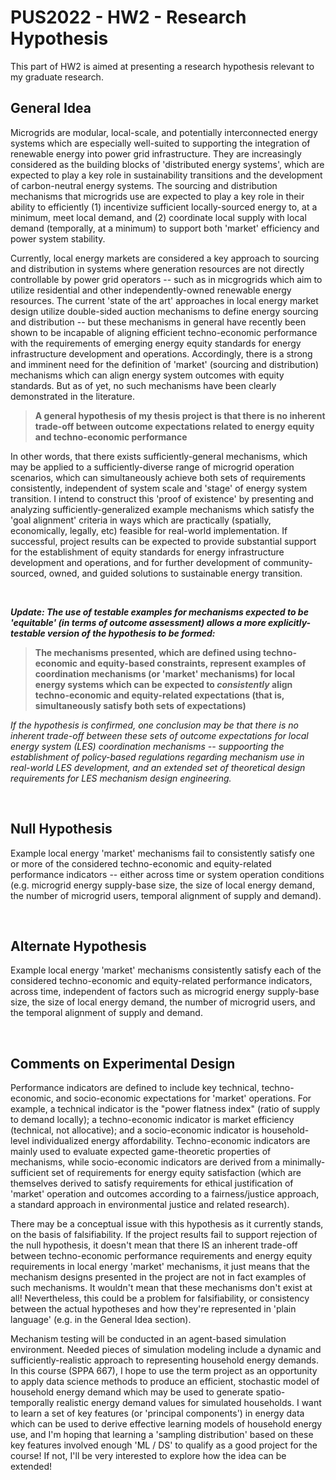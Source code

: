 
# PUS2022 - HW2 - Research Hypothesis

This part of HW2 is aimed at presenting a research hypothesis relevant to my graduate research.

## General Idea

Microgrids are modular, local-scale, and potentially interconnected energy systems which are especially well-suited to supporting the integration of renewable energy into power grid infrastructure. They are increasingly considered as the building blocks of 'distributed energy systems', which are expected to play a key role in sustainability transitions and the development of carbon-neutral energy systems. The sourcing and distribution mechanisms that microgrids use are expected to play a key role in their ability to efficiently (1) incentivize sufficient locally-sourced energy to, at a minimum, meet local demand, and (2) coordinate local supply with local demand (temporally, at a minimum) to support both 'market' efficiency and power system stability. 

Currently, local energy markets are considered a key approach to sourcing and distribution in systems where generation resources are not directly controllable by power grid operators -- such as in micgrogrids which aim to utilize residential and other independently-owned renewable energy resources. The current 'state of the art' approaches in local energy market design utilize double-sided auction mechanisms to define energy sourcing and distribution -- but these mechanisms in general have recently been shown to be incapable of aligning efficient techno-economic performance with the requirements of emerging energy equity standards for energy infrastructure development and operations. Accordingly, there is a strong and imminent need for the definition of 'market' (sourcing and distribution) mechanisms which can align energy system outcomes with equity standards. But as of yet, no such mechanisms have been clearly demonstrated in the literature. 

> **A general hypothesis of my thesis project is that there is no inherent trade-off between outcome expectations related to energy equity and techno-economic performance**

In other words, that there exists sufficiently-general mechanisms, which may be applied to a sufficiently-diverse range of microgrid operation scenarios, which can simultaneously achieve both sets of requirements consistently, independent of system scale and 'stage' of energy system transition. I intend to construct this 'proof of existence' by presenting and analyzing sufficiently-generalized example mechanisms which satisfy the 'goal alignment' criteria in ways which are practically (spatially, economically, legally, etc) feasible for real-world implementation. If successful, project results can be expected to provide substantial support for the establishment of equity standards for energy infrastructure development and operations, and for further development of community-sourced, owned, and guided solutions to sustainable energy transition.

</br>

***Update: The use of testable examples for mechanisms expected to be 'equitable' (in terms of outcome assessment) allows a more explicitly-testable version of the hypothesis to be formed:***

> **The mechanisms presented, which are defined using techno-economic and equity-based constraints, represent examples of coordination mechanisms (or 'market' mechanisms) for local energy systems which can be expected to ***consistently*** align techno-economic and equity-related expectations (that is, simultaneously satisfy both sets of expectations)**

_If the hypothesis is confirmed, one conclusion may be that there is no inherent trade-off between these sets of outcome expectations for local energy system (LES) coordination mechanisms -- suppoorting the establishment of policy-based regulations regarding mechanism use in real-world LES development, and an extended set of theoretical design requirements for LES mechanism design engineering._

</br>

## Null Hypothesis

Example local energy 'market' mechanisms fail to consistently satisfy one or more of the considered techno-economic and equity-related performance indicators -- either across time or system operation conditions (e.g. microgrid energy supply-base size, the size of local energy demand, the number of microgrid users, temporal alignment of supply and demand).

</br>

## Alternate Hypothesis

Example local energy 'market' mechanisms consistently satisfy each of the considered techno-economic and equity-related performance indicators, across time, independent of factors such as microgrid energy supply-base size, the size of local energy demand, the number of microgrid users, and the temporal alignment of supply and demand.

</br>

## Comments on Experimental Design

Performance indicators are defined to include key technical, techno-economic, and socio-economic expectations for 'market' operations. For example, a technical indicator is the "power flatness index" (ratio of supply to demand locally); a techno-economic indicator is market efficiency (technical, not allocative); and a socio-economic indicator is household-level individualized energy affordability. Techno-economic indicators are mainly used to evaluate expected game-theoretic properties of mechanisms, while socio-economic indicators are derived from a minimally-sufficient set of requirements for energy equity satisfaction (which are themselves derived to satisfy requirements for ethical justification of 'market' operation and outcomes according to a fairness/justice approach, a standard approach in environmental justice and related research).

There may be a conceptual issue with this hypothesis as it currently stands, on the basis of falsifiability. If the project results fail to support rejection of the null hypothesis, it doesn't mean that there IS an inherent trade-off between techno-economic performance requirements and energy equity requirements in local energy 'market' mechanisms, it just means that the mechanism designs presented in the project are not in fact examples of such mechanisms. It wouldn't mean that these mechanisms don't exist at all! Nevertheless, this could be a problem for falsifiability, or consistency between the actual hypotheses and how they're represented in 'plain language' (e.g. in the General Idea section).

Mechanism testing will be conducted in an agent-based simulation environment. Needed pieces of simulation modeling include a dynamic and sufficiently-realistic approach to representing household energy demands. In this course (SPPA 667), I hope to use the term project as an opportunity to apply data science methods to produce an efficient, stochastic model of household energy demand which may be used to generate spatio-temporally realistic energy demand values for simulated households. I want to learn a set of key features (or 'principal components') in energy data which can be used to derive effective learning models of household energy use, and I'm hoping that learning a 'sampling distribution' based on these key features involved enough 'ML / DS' to qualify as a good project for the course! If not, I'll be very interested to explore how the idea can be extended!
